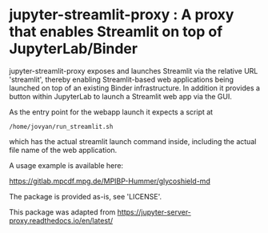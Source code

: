 # jupyter-streamlit-proxy : A proxy that enables Streamlit on top of JupyterLab/Binder

jupyter-streamlit-proxy exposes and launches Streamlit via the relative URL
'streamlit', thereby enabling Streamlit-based web applications being launched
on top of an existing Binder infrastructure.  In addition it provides a button
within JupyterLab to launch a Streamlit web app via the GUI.

As the entry point for the webapp launch it expects a script at

`/home/jovyan/run_streamlit.sh`

which has the actual streamlit launch command inside,
including the actual file name of the web application.

A usage example is available here:

https://gitlab.mpcdf.mpg.de/MPIBP-Hummer/glycoshield-md

The package is provided as-is, see 'LICENSE'.

This package was adapted from
https://jupyter-server-proxy.readthedocs.io/en/latest/
